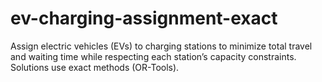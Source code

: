 # ev-charging-assignment-exact
Assign electric vehicles (EVs) to charging stations to minimize total travel and waiting time while respecting each station’s capacity constraints. Solutions use exact methods (OR-Tools).
